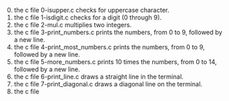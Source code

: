 0. the c file 0-isupper.c checks for uppercase character.
1. the c file 1-isdigit.c  checks for a digit (0 through 9).
2. the c file 2-mul.c multiplies two integers.
3. the c file 3-print_numbers.c  prints the numbers, from 0 to 9, followed by a new line.
4. the c file 4-print_most_numbers.c  prints the numbers, from 0 to 9, followed by a new line.
5. the c file 5-more_numbers.c prints 10 times the numbers, from 0 to 14, followed by a new line.
6. the c file 6-print_line.c draws a straight line in the terminal.
7. the c file 7-print_diagonal.c draws a diagonal line on the terminal.
8. the c file 